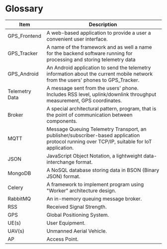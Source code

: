 # Glossary

|Item| Description|
|---|---|
|GPS_Frontend|A web-based application to provide a user a convenient user interface.|
|GPS_Tracker|A name of the framework and as well a name for the backend software running for processing and storing telemetry data|
|GPS_Android|An Android application to send the telemetry information about the current mobile network from the users' phones to GPS_Tracker.|
|Telemetry Data| A message sent from the users' phone. Includes RSS level, uplink/downlink throughput measurement, GPS coordinates.|
|Broker|A special architectural pattern, program, that is the point of communication between components.|
|MQTT|Message Queuing Telemetry Transport, an publisher/subscriber-based application protocol running over TCP/IP, suitable for IoT application.|
|JSON|JavaScript Object Notation, a lightweight data-interchange format.|
|MongoDB| A NoSQL database storing data in BSON (Binary JSON) format.|
|Celery|A framework to implement program using "Worker" architecture design.|
|RabbitMQ|An in-memory queuing message broker.|
|RSS| Received Signal Strength.|
|GPS| Global Positioning System.|
|UE(s)| User Equipment.|
|UAV(s)|Unmanned Aerial Vehicle.|
|AP|Access Point.|